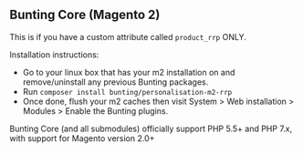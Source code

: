 ## Bunting Core (Magento 2)

This is if you have a custom attribute called `product_rrp` ONLY.

Installation instructions:

- Go to your linux box that has your m2 installation on and remove/uninstall any previous Bunting packages.
- Run `composer install bunting/personalisation-m2-rrp`
- Once done, flush your m2 caches then visit System > Web installation > Modules > Enable the Bunting plugins.   

Bunting Core (and all submodules) officially support PHP 5.5+ and PHP 7.x, with support for Magento version 2.0+

